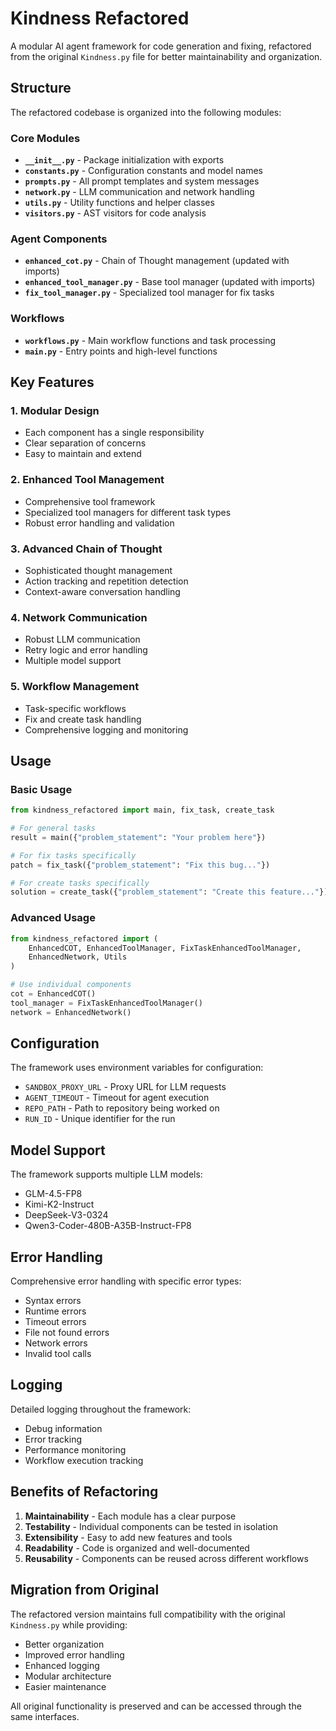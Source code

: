 # Kindness Refactored

A modular AI agent framework for code generation and fixing, refactored from the original `Kindness.py` file for better maintainability and organization.

## Structure

The refactored codebase is organized into the following modules:

### Core Modules

- **`__init__.py`** - Package initialization with exports
- **`constants.py`** - Configuration constants and model names
- **`prompts.py`** - All prompt templates and system messages
- **`network.py`** - LLM communication and network handling
- **`utils.py`** - Utility functions and helper classes
- **`visitors.py`** - AST visitors for code analysis

### Agent Components

- **`enhanced_cot.py`** - Chain of Thought management (updated with imports)
- **`enhanced_tool_manager.py`** - Base tool manager (updated with imports)
- **`fix_tool_manager.py`** - Specialized tool manager for fix tasks

### Workflows

- **`workflows.py`** - Main workflow functions and task processing
- **`main.py`** - Entry points and high-level functions

## Key Features

### 1. Modular Design
- Each component has a single responsibility
- Clear separation of concerns
- Easy to maintain and extend

### 2. Enhanced Tool Management
- Comprehensive tool framework
- Specialized tool managers for different task types
- Robust error handling and validation

### 3. Advanced Chain of Thought
- Sophisticated thought management
- Action tracking and repetition detection
- Context-aware conversation handling

### 4. Network Communication
- Robust LLM communication
- Retry logic and error handling
- Multiple model support

### 5. Workflow Management
- Task-specific workflows
- Fix and create task handling
- Comprehensive logging and monitoring

## Usage

### Basic Usage

```python
from kindness_refactored import main, fix_task, create_task

# For general tasks
result = main({"problem_statement": "Your problem here"})

# For fix tasks specifically
patch = fix_task({"problem_statement": "Fix this bug..."})

# For create tasks specifically
solution = create_task({"problem_statement": "Create this feature..."})
```

### Advanced Usage

```python
from kindness_refactored import (
    EnhancedCOT, EnhancedToolManager, FixTaskEnhancedToolManager,
    EnhancedNetwork, Utils
)

# Use individual components
cot = EnhancedCOT()
tool_manager = FixTaskEnhancedToolManager()
network = EnhancedNetwork()
```

## Configuration

The framework uses environment variables for configuration:

- `SANDBOX_PROXY_URL` - Proxy URL for LLM requests
- `AGENT_TIMEOUT` - Timeout for agent execution
- `REPO_PATH` - Path to repository being worked on
- `RUN_ID` - Unique identifier for the run

## Model Support

The framework supports multiple LLM models:

- GLM-4.5-FP8
- Kimi-K2-Instruct  
- DeepSeek-V3-0324
- Qwen3-Coder-480B-A35B-Instruct-FP8

## Error Handling

Comprehensive error handling with specific error types:

- Syntax errors
- Runtime errors
- Timeout errors
- File not found errors
- Network errors
- Invalid tool calls

## Logging

Detailed logging throughout the framework:

- Debug information
- Error tracking
- Performance monitoring
- Workflow execution tracking

## Benefits of Refactoring

1. **Maintainability** - Each module has a clear purpose
2. **Testability** - Individual components can be tested in isolation
3. **Extensibility** - Easy to add new features and tools
4. **Readability** - Code is organized and well-documented
5. **Reusability** - Components can be reused across different workflows

## Migration from Original

The refactored version maintains full compatibility with the original `Kindness.py` while providing:

- Better organization
- Improved error handling
- Enhanced logging
- Modular architecture
- Easier maintenance

All original functionality is preserved and can be accessed through the same interfaces.
